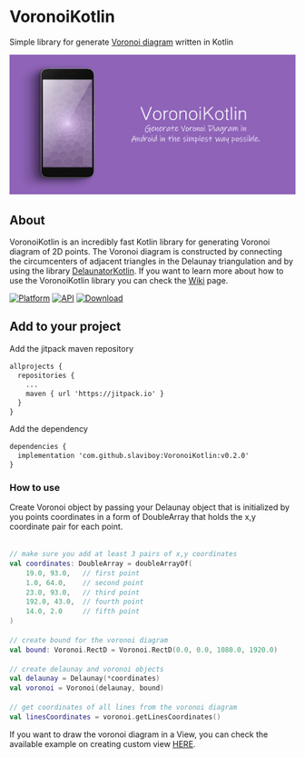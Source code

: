 # VoronoiKotlin
Simple library for generate [Voronoi diagram](https://en.wikipedia.org/wiki/Voronoi_diagram#:~:text=In%20mathematics%2C%20a%20Voronoi%20diagram,%2C%20sites%2C%20or%20generators) written in Kotlin

<p align="center">
    <img src="screens/home.png" alt="Image"   />
</p>
 
## About
VoronoiKotlin is an incredibly fast Kotlin library for generating Voronoi diagram of 2D points. The Voronoi diagram is constructed by connecting the circumcenters of adjacent triangles in the Delaunay triangulation and by using the library  [DelaunatorKotlin](https://github.com/slaviboy/DelaunatorKotlin). If you want to learn more about how to use the VoronoiKotlin library you can check the [Wiki](https://github.com/slaviboy/VoronoiKotlin/wiki) page.

[![Platform](https://img.shields.io/badge/platform-android-green.svg)](http://developer.android.com/index.html)
[![API](https://img.shields.io/badge/API-21%2B-brightgreen.svg?style=flat)](https://android-arsenal.com/api?level=21)
[![Download](https://img.shields.io/badge/version-0.2.0-blue)](https://github.com/slaviboy/VoronoiKotlin/releases/tag/v0.2.0)

## Add to your project
Add the jitpack maven repository
```
allprojects {
  repositories {
    ...
    maven { url 'https://jitpack.io' }
  }
}
``` 
Add the dependency
```
dependencies {
  implementation 'com.github.slaviboy:VoronoiKotlin:v0.2.0'
}
```
 
### How to use
Create Voronoi object by passing your Delaunay object that is initialized by you points coordinates in a form of DoubleArray that holds the x,y coordinate pair for each point. 
```kotlin

// make sure you add at least 3 pairs of x,y coordinates
val coordinates: DoubleArray = doubleArrayOf(
    19.0, 93.0,   // first point 
    1.0, 64.0,    // second point 
    23.0, 93.0,   // third point
    192.0, 43.0,  // fourth point
    14.0, 2.0     // fifth point
)

// create bound for the voronoi diagram
val bound: Voronoi.RectD = Voronoi.RectD(0.0, 0.0, 1080.0, 1920.0)

// create delaunay and voronoi objects
val delaunay = Delaunay(*coordinates)
val voronoi = Voronoi(delaunay, bound)

// get coordinates of all lines from the voronoi diagram
val linesCoordinates = voronoi.getLinesCoordinates()
```
 
If you want to draw the voronoi diagram in a View, you can check the available example on creating custom view [HERE](https://github.com/slaviboy/VoronoiKotlin/tree/master/app/src/main/java/com/slaviboy/voronoikotlinexamples/drawing).
 
